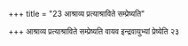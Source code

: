 +++
title = "23 आश्राव्य प्रत्याश्राविते सम्प्रेष्यति"

+++
आश्राव्य प्रत्याश्राविते सम्प्रेष्यति वायव इन्द्रवायुभ्यां प्रेष्येति २३